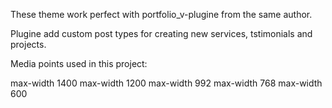 <!-- Description -->

These theme work perfect with portfolio_v-plugine from the same author. 

Plugine add custom post types for creating new services, tstimonials and projects.

<!-- Responsive -->

Media points used in this project:

max-width 1400
max-width 1200
max-width 992
max-width 768
max-width 600
